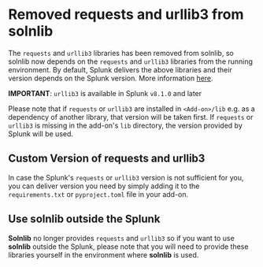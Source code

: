 # Removed requests and urllib3 from solnlib
The `requests` and `urllib3` libraries has been removed from solnlib, so solnlib now depends on the `requests` and `urllib3` libraries from the running environment.
By default, Splunk delivers the above libraries and their version depends on the Splunk version. More information [here](https://docs.splunk.com/Documentation/Splunk/9.2.3/ReleaseNotes/Credits).

**IMPORTANT**: `urllib3` is available in Splunk `v8.1.0` and later

Please note that if `requests` or `urllib3` are installed in `<Add-on>/lib` e.g. as a dependency of another library, that version will be taken first.
If `requests` or `urllib3` is missing in the add-on's `lib` directory, the version provided by Splunk will be used.

## Custom Version of requests and urllib3
In case the Splunk's `requests` or `urllib3` version is not sufficient for you, 
you can deliver version you need by simply adding it to the `requirements.txt` or `pyproject.toml` file in your add-on.

## Use solnlib outside the Splunk
**Solnlib** no longer provides `requests` and `urllib3` so if you want to use **solnlib** outside the Splunk, please note that you will need to
provide these libraries yourself in the environment where **solnlib** is used.
